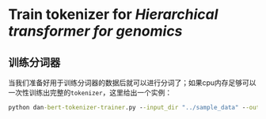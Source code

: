 # Train tokenizer for *Hierarchical transformer for genomics*

## 训练分词器

当我们准备好用于训练分词器的数据后就可以进行分词了；如果cpu内存足够可以一次性训练出完整的`tokenizer`，这里给出一个实例：

```cmd
python dan-bert-tokenizer-trainer.py --input_dir "../sample_data" --output_dir "./tokenizer-config/gena_lm_tokenizer" --vocab-size 32768 --tokenizer_name "24_chromosomes-002" --output_dir_standard "./tokenizer-config/gena_lm_tokenizer/standard" 
```
